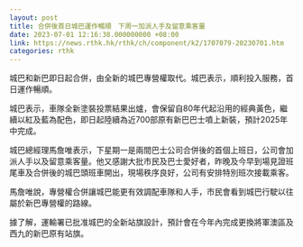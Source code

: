 ```yaml
---
layout: post
title: 合併後首日城巴運作暢順　下周一加派人手及留意乘客量
date: 2023-07-01 12:16:38.000000000 +08:00
link: https://news.rthk.hk/rthk/ch/component/k2/1707079-20230701.htm
categories: rthk
---
```


城巴和新巴即日起合併，由全新的城巴專營權取代。城巴表示，順利投入服務，首日運作暢順。

城巴表示，車隊全新塗裝投票結果出爐，會保留自80年代起沿用的經典黃色，繼續以紅及藍為配色，即日起陸續為近700部原有新巴巴士噴上新裝，預計2025年中完成。 

城巴總經理馬詹唯表示，下星期一是兩間巴士公司合併後的首個上班日，公司會加派人手以及留意乘客量。他又感謝大批市民及巴士愛好者，昨晚及今早到場見證班尾車及合併後的城巴頭班車開出，現場秩序良好，公司有安排特別班次接載乘客。

馬詹唯說，專營權合併讓城巴能更有效調配車隊和人手，市民會看到城巴行駛以往屬於新巴專營權的路線。 

據了解，運輸署已批准城巴的全新站旗設計，預計會在今年內完成更換將軍澳區及西九的新巴原有站旗。

